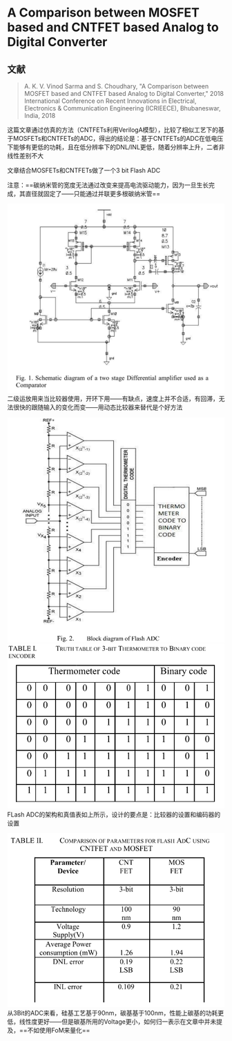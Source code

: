 # A Comparison between MOSFET based and CNTFET based Analog to Digital Converter

## 文献

> A. K. V. Vinod Sarma and S. Choudhary, "A Comparison between MOSFET based and CNTFET based Analog to Digital Converter," 2018 International Conference on Recent Innovations in Electrical, Electronics & Communication Engineering (ICRIEECE), Bhubaneswar, India, 2018

这篇文章通过仿真的方法（CNTFETs利用VerilogA模型），比较了相似工艺下的基于MOSFETs和CNTFETs的ADC，得出的结论是：基于CNTFETs的ADC在低电压下能够有更低的功耗，且在低分辨率下的DNL/INL更低，随着分辨率上升，二者非线性差别不大

文章结合MOSFETs和CNTFETs做了一个3 bit Flash ADC

注意：==碳纳米管的宽度无法通过改变来提高电流驱动能力，因为一旦生长完成，其直径就固定了——只能通过并联更多根碳纳米管==


![使用运放当作比较器](<Pictures/A Comparison between MOSFET based and CNTFET based Analog to Digital Converter-image.png>)
二级运放用来当比较器使用，开环下用——有缺点，速度上并不合适，有回滞，无法很快的跟随输入的变化而变——用动态比较器来替代是个好方法

![Flash ADC架构](<Pictures/A Comparison between MOSFET based and CNTFET based Analog to Digital Converter-image-1.png>)
![温度编码真值表](<Pictures/A Comparison between MOSFET based and CNTFET based Analog to Digital Converter-image-2.png>)
FLash ADC的架构和真值表如上所示，设计的要点是：比较器的设置和编码器的设置

![性能比较](<Pictures/A Comparison between MOSFET based and CNTFET based Analog to Digital Converter-image-3.png>)
从3Bit的ADC来看，硅基工艺基于90nm，碳基基于100nm，性能上碳基的功耗更低，线性度更好——但是碳基所用的Voltage更小，如何归一表示在文章中并未提及，==不如使用FoM来量化==
